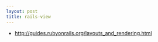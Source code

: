 ```yaml
---
layout: post
title: rails-view
---
```

- <http://guides.rubyonrails.org/layouts_and_rendering.html>

